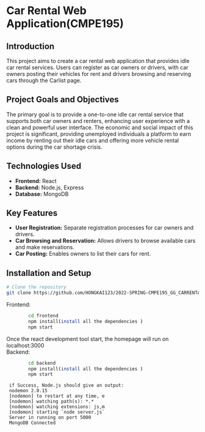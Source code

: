 # Car Rental Web Application(CMPE195)

## Introduction
This project aims to create a car rental web application that provides idle car rental services. Users can register as car owners or drivers, with car owners posting their vehicles for rent and drivers browsing and reserving cars through the Carlist page. 

## Project Goals and Objectives
The primary goal is to provide a one-to-one idle car rental service that supports both car owners and renters, enhancing user experience with a clean and powerful user interface. The economic and social impact of this project is significant, providing unemployed individuals a platform to earn income by renting out their idle cars and offering more vehicle rental options during the car shortage crisis.

## Technologies Used
- **Frontend:** React
- **Backend:** Node.js, Express
- **Database:** MongoDB

## Key Features
- **User Registration:** Separate registration processes for car owners and drivers.
- **Car Browsing and Reservation:** Allows drivers to browse available cars and make reservations.
- **Car Posting:** Enables owners to list their cars for rent.

## Installation and Setup
```bash
# Clone the repository
git clone https://github.com/HONGKAI123/2022-SPRING-CMPE195_GG_CARRENTAL-sjsu
```
   Frontend:
```bash
        cd frontend
        npm install(install all the dependencies )
        npm start
```
Once the react development tool start, the homepage will run on localhost:3000   
   Backend:
```bash
        cd backend
        npm install(install all the dependencies )
        npm start
```
     if Success, Node.js should give an output:
     nodemon 2.0.15
     [nodemon] to restart at any time, e
     [nodemon] watching path(s): *.*
     [nodemon] watching extensions: js,m
     [nodemon] starting `node server.js`
     Server in running on port 5000
     MongoDB Connected
